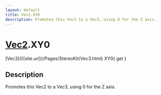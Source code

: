 ```yaml
---
layout: default
title: Vec2.XY0
description: Promotes this Vec2 to a Vec3, using 0 for the Z axis.
---
```

# [Vec2]({{site.url}}/Pages/StereoKit/Vec2.html).XY0

<div class='signature' markdown='1'>
[Vec3]({{site.url}}/Pages/StereoKit/Vec3.html) XY0{ get }
</div>

## Description
Promotes this Vec2 to a Vec3, using 0 for the Z axis.

